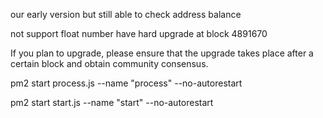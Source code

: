 our early version but still able to check address balance

not support float number
have hard upgrade at block 4891670

If you plan to upgrade, please ensure that the upgrade takes place after a certain block and obtain community consensus.

pm2 start process.js --name "process" --no-autorestart

pm2 start start.js --name "start" --no-autorestart
